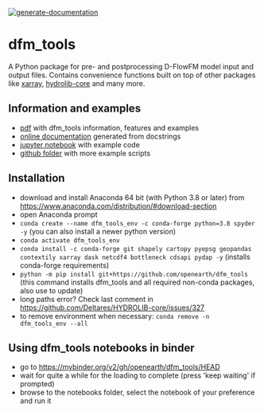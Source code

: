 [![generate-documentation](https://github.com/openearth/dfm_tools/actions/workflows/generate-documentation.yml/badge.svg)](https://github.com/openearth/dfm_tools/actions/workflows/generate-documentation.yml)

dfm_tools
=========

A Python package for pre- and postprocessing D-FlowFM model input and output files. Contains convenience functions built on top of other packages like [xarray](https://github.com/pydata/xarray), [hydrolib-core](https://github.com/Deltares/HYDROLIB-core) and many more.

Information and examples
--------
- [pdf](https://nbviewer.org/github/openearth/dfm_tools/raw/pptx/docs/dfm_tools.pdf?flush_cache=true) with dfm_tools information, features and examples
- [online documentation](https://htmlpreview.github.io/?https://github.com/openearth/dfm_tools/blob/master/docs/dfm_tools/index.html) generated from docstrings
- [jupyter notebook](https://github.com/openearth/dfm_tools/blob/master/notebooks/postprocessing_readme_example.ipynb) with example code
- [github folder](https://github.com/openearth/dfm_tools/tree/master/tests/examples) with more example scripts


Installation
--------
- download and install Anaconda 64 bit (with Python 3.8 or later) from https://www.anaconda.com/distribution/#download-section
- open Anaconda prompt
- ``conda create --name dfm_tools_env -c conda-forge python=3.8 spyder -y`` (you can also install a newer python version)
- ``conda activate dfm_tools_env``
- ``conda install -c conda-forge git shapely cartopy pyepsg geopandas contextily xarray dask netcdf4 bottleneck cdsapi pydap -y`` (installs conda-forge requirements)
- ``python -m pip install git+https://github.com/openearth/dfm_tools`` (this command installs dfm_tools and all required non-conda packages, also use to update)
- long paths error? Check last comment in https://github.com/Deltares/HYDROLIB-core/issues/327
- to remove environment when necessary: ``conda remove -n dfm_tools_env --all``


Using dfm_tools notebooks in binder
--------
- go to https://mybinder.org/v2/gh/openearth/dfm_tools/HEAD
- wait for quite a while for the loading to complete (press 'keep waiting' if prompted)
- browse to the notebooks folder, select the notebook of your preference and run it

